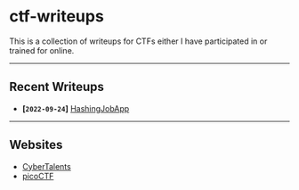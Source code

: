 # ctf-writeups

This is a collection of writeups for CTFs either I have participated in or trained for online.

---

## Recent Writeups

- **[`2022-09-24`]** [HashingJobApp](./sites/picoCTF/General-Skills/HashingJobApp.md)

---

## Websites

- [CyberTalents](./sites/CyberTalents/README.md)
- [picoCTF](./sites/picoCTF/README.md)
